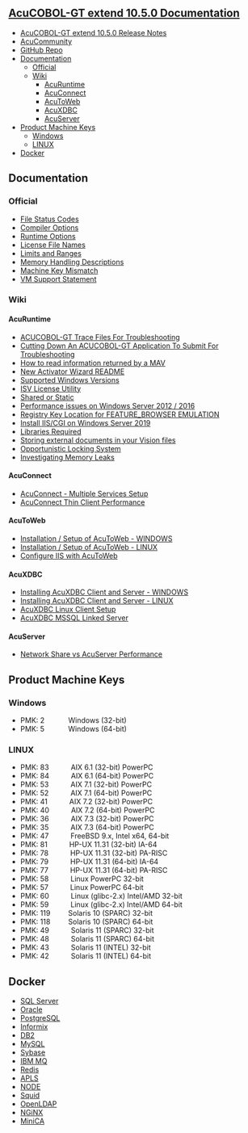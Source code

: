 ## [AcuCOBOL-GT extend 10.5.0 Documentation](https://www.microfocus.com/documentation/extend-acucobol/1050/extend-interoperability-suite/index.html)

- [AcuCOBOL-GT extend 10.5.0 Release Notes](https://www.microfocus.com/documentation/extend-acucobol/1050/extend_release_notes/index.html)
- [AcuCommunity](https://community.microfocus.com/cobol/acucobol/)
- [GitHub Repo](https://github.com/UNiXMIT/UNiXextend)
- [Documentation](#documentation)
  - [Official](#official)
  - [Wiki](#wiki)
    - [AcuRuntime](#acuruntime)
    - [AcuConnect](#acuconnect)
    - [AcuToWeb](#acutoweb)
    - [AcuXDBC](#acuxdbc) 
    - [AcuServer](#acuserver)
- [Product Machine Keys](#product-machine-keys)
  - [Windows](#windows)
  - [LINUX](#linux) 
- [Docker](#docker)

## Documentation
### Official
- [File Status Codes](https://www.microfocus.com/documentation/extend-acucobol/1050/extend-interoperability-suite/GUID-1C271F93-56FD-4CA7-8C6C-0826B061C5C1.html)
- [Compiler Options](https://www.microfocus.com/documentation/extend-acucobol/1050/extend-interoperability-suite/BKUSUSCOMPUS2.2.html)
- [Runtime Options](https://www.microfocus.com/documentation/extend-acucobol/1050/extend-interoperability-suite/BKUSUSCOMPS031.html)
- [License File Names](https://www.microfocus.com/documentation/extend-acucobol/1050/extend-interoperability-suite/BKGCGCSTRTS005.html)
- [Limits and Ranges](https://www.microfocus.com/documentation/extend-acucobol/1050/extend-interoperability-suite/BKPPPPSPECS002.html)
- [Memory Handling Descriptions](https://www.microfocus.com/documentation/extend-acucobol/1050/extend-interoperability-suite/BKUSUSPROGS044.html)
- [Machine Key Mismatch](https://www.microfocus.com/documentation/extend-acucobol/1050/extend-interoperability-suite/BKGCGCTRBLS002.html)
- [VM Support Statement](https://portal.microfocus.com/s/article/KM000010632)

### Wiki
#### AcuRuntime  
- [ACUCOBOL-GT Trace Files For Troubleshooting](https://portal.microfocus.com/s/article/KM000005044)
- [Cutting Down An ACUCOBOL-GT Application To Submit For Troubleshooting](https://portal.microfocus.com/s/article/KM000007773)
- [How to read information returned by a MAV](https://portal.microfocus.com/s/article/KM000012023)
- [New Activator Wizard README](https://portal.microfocus.com/s/article/KM000004829)
- [Supported Windows Versions](docs/windowsVersions.md)
- [ISV License Utility](docs/ISVLicenseUtility.md)
- [Shared or Static](https://portal.microfocus.com/s/article/KM000007682)
- [Performance issues on Windows Server 2012 / 2016](docs/EnableFairShare)
- [Registry Key Location for FEATURE_BROWSER EMULATION](docs/FEATURE_BROWSER_EMULATION.md)
- [Install IIS/CGI on Windows Server 2019](https://portal.microfocus.com/s/article/KM000006780)
- [Libraries Required](docs/LibrariesRequired.md)
- [Storing external documents in your Vision files](docs/Vision-Document-Storage.md)
- [Opportunistic Locking System](https://portal.microfocus.com/s/article/KM000006730)
- [Investigating Memory Leaks](docs/MemoryTracking.md)
#### AcuConnect
- [AcuConnect - Multiple Services Setup](docs/AcuConnect-Multiple-Setup.md)
- [AcuConnect Thin Client Performance](https://portal.microfocus.com/s/article/KM000007770)
#### AcuToWeb
- [Installation / Setup of AcuToWeb - WINDOWS](docs/AcuToWeb-WINDOWS.md)
- [Installation / Setup of AcuToWeb - LINUX](docs/AcuToWeb-LINUX.md)
- [Configure IIS with AcuToWeb](https://portal.microfocus.com/s/article/KM000011382)
#### AcuXDBC
- [Installing AcuXDBC Client and Server - WINDOWS](https://portal.microfocus.com/s/article/KM000008028)
- [Installing AcuXDBC Client and Server - LINUX](https://portal.microfocus.com/s/article/KM000008030)
- [AcuXDBC Linux Client Setup](docs/AcuXDBC-LINUXClient.md)
- [AcuXDBC MSSQL Linked Server](docs/AcuXDBC-MSSQL-Linked-Server.md)
#### AcuServer
- [Network Share vs AcuServer Performance](https://portal.microfocus.com/s/article/KM000002013)

## Product Machine Keys
### Windows
- PMK: 2&nbsp;&nbsp;&nbsp;&nbsp;&nbsp;&nbsp;&nbsp;&nbsp;&nbsp;&nbsp;&nbsp;&nbsp;Windows (32-bit)   
- PMK: 5&nbsp;&nbsp;&nbsp;&nbsp;&nbsp;&nbsp;&nbsp;&nbsp;&nbsp;&nbsp;&nbsp;&nbsp;Windows (64-bit)  

### LINUX
- PMK: 83&nbsp;&nbsp;&nbsp;&nbsp;&nbsp;&nbsp;&nbsp;&nbsp;&nbsp;&nbsp;&nbsp;AIX 6.1 (32-bit) PowerPC  
- PMK: 84&nbsp;&nbsp;&nbsp;&nbsp;&nbsp;&nbsp;&nbsp;&nbsp;&nbsp;&nbsp;&nbsp;AIX 6.1 (64-bit) PowerPC  
- PMK: 53&nbsp;&nbsp;&nbsp;&nbsp;&nbsp;&nbsp;&nbsp;&nbsp;&nbsp;&nbsp;&nbsp;AIX 7.1 (32-bit) PowerPC  
- PMK: 52&nbsp;&nbsp;&nbsp;&nbsp;&nbsp;&nbsp;&nbsp;&nbsp;&nbsp;&nbsp;&nbsp;AIX 7.1 (64-bit) PowerPC  
- PMK: 41&nbsp;&nbsp;&nbsp;&nbsp;&nbsp;&nbsp;&nbsp;&nbsp;&nbsp;&nbsp;&nbsp;AIX 7.2 (32-bit) PowerPC  
- PMK: 40&nbsp;&nbsp;&nbsp;&nbsp;&nbsp;&nbsp;&nbsp;&nbsp;&nbsp;&nbsp;&nbsp;AIX 7.2 (64-bit) PowerPC  
- PMK: 36&nbsp;&nbsp;&nbsp;&nbsp;&nbsp;&nbsp;&nbsp;&nbsp;&nbsp;&nbsp;&nbsp;AIX 7.3 (32-bit) PowerPC  
- PMK: 35&nbsp;&nbsp;&nbsp;&nbsp;&nbsp;&nbsp;&nbsp;&nbsp;&nbsp;&nbsp;&nbsp;AIX 7.3 (64-bit) PowerPC  
- PMK: 47&nbsp;&nbsp;&nbsp;&nbsp;&nbsp;&nbsp;&nbsp;&nbsp;&nbsp;&nbsp;&nbsp;FreeBSD 9.x, Intel x64, 64-bit  
- PMK: 81&nbsp;&nbsp;&nbsp;&nbsp;&nbsp;&nbsp;&nbsp;&nbsp;&nbsp;&nbsp;&nbsp;HP-UX 11.31 (32-bit) IA-64  
- PMK: 78&nbsp;&nbsp;&nbsp;&nbsp;&nbsp;&nbsp;&nbsp;&nbsp;&nbsp;&nbsp;&nbsp;HP-UX 11.31 (32-bit) PA-RISC  
- PMK: 79&nbsp;&nbsp;&nbsp;&nbsp;&nbsp;&nbsp;&nbsp;&nbsp;&nbsp;&nbsp;&nbsp;HP-UX 11.31 (64-bit) IA-64  
- PMK: 77&nbsp;&nbsp;&nbsp;&nbsp;&nbsp;&nbsp;&nbsp;&nbsp;&nbsp;&nbsp;&nbsp;HP-UX 11.31 (64-bit) PA-RISC  
- PMK: 58&nbsp;&nbsp;&nbsp;&nbsp;&nbsp;&nbsp;&nbsp;&nbsp;&nbsp;&nbsp;&nbsp;Linux PowerPC 32-bit  
- PMK: 57&nbsp;&nbsp;&nbsp;&nbsp;&nbsp;&nbsp;&nbsp;&nbsp;&nbsp;&nbsp;&nbsp;Linux PowerPC 64-bit  
- PMK: 60&nbsp;&nbsp;&nbsp;&nbsp;&nbsp;&nbsp;&nbsp;&nbsp;&nbsp;&nbsp;&nbsp;Linux (glibc-2.x) Intel/AMD 32-bit  
- PMK: 59&nbsp;&nbsp;&nbsp;&nbsp;&nbsp;&nbsp;&nbsp;&nbsp;&nbsp;&nbsp;&nbsp;Linux (glibc-2.x) Intel/AMD 64-bit  
- PMK: 119&nbsp;&nbsp;&nbsp;&nbsp;&nbsp;&nbsp;&nbsp;&nbsp;&nbsp;Solaris 10 (SPARC) 32-bit  
- PMK: 118&nbsp;&nbsp;&nbsp;&nbsp;&nbsp;&nbsp;&nbsp;&nbsp;&nbsp;Solaris 10 (SPARC) 64-bit  
- PMK: 49&nbsp;&nbsp;&nbsp;&nbsp;&nbsp;&nbsp;&nbsp;&nbsp;&nbsp;&nbsp;&nbsp;Solaris 11 (SPARC) 32-bit  
- PMK: 48&nbsp;&nbsp;&nbsp;&nbsp;&nbsp;&nbsp;&nbsp;&nbsp;&nbsp;&nbsp;&nbsp;Solaris 11 (SPARC) 64-bit 
- PMK: 43&nbsp;&nbsp;&nbsp;&nbsp;&nbsp;&nbsp;&nbsp;&nbsp;&nbsp;&nbsp;&nbsp;Solaris 11 (INTEL) 32-bit  
- PMK: 42&nbsp;&nbsp;&nbsp;&nbsp;&nbsp;&nbsp;&nbsp;&nbsp;&nbsp;&nbsp;&nbsp;Solaris 11 (INTEL) 64-bit  

## Docker
- [SQL Server](docker/mssql.md)
- [Oracle](docker/oracle.md)
- [PostgreSQL](docker/postgres.txt)
- [Informix](docker/informix.txt)
- [DB2](docker/db2.md)
- [MySQL](docker/mysql.txt)
- [Sybase](docker/sybase.txt)
- [IBM MQ](docker/mq.txt)
- [Redis](docker/redis.txt)
- [APLS](docker/apls.txt)
- [NODE](docker/node.txt)
- [Squid](docker/squid.txt)
- [OpenLDAP](docker/openldap.txt)
- [NGiNX](docker/nginx.md)
- [MiniCA](docker/minica.md)